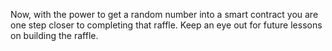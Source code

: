 Now, with the power to get a random number into a smart contract you are one step closer to completing that raffle. Keep an eye out for future lessons on building the raffle.
